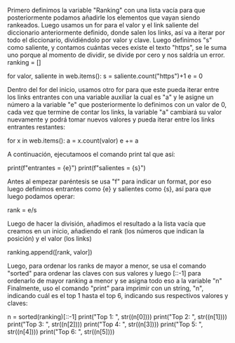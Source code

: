 Primero definimos la variable "Ranking" con una lista vacía para que posteriormente podamos añadirle los elementos que vayan siendo rankeados.
  Luego usamos un for para el valor y el link saliente del diccionario anteriormente definido, donde salen los links, así va a iterar por todo el diccionario, dividiéndolo por valor y clave.
  Luego definimos "s" como saliente, y contamos cuántas veces existe el texto "https", se le suma uno porque al momento de dividir, se divide por cero y nos saldría un error.
  ranking = []

for valor, saliente in web.items():
    s = saliente.count("https")+1
    e = 0
  
  Dentro del for del inicio, usamos otro for para que este pueda iterar entre los links entrantes con una variable auxiliar la cual es "a" y le asigne un número a la variable "e" que posteriormente lo definimos con un valor de 0, cada vez que termine de contar los links, la variable "a" cambiará su valor nuevamente y podrá tomar nuevos valores y pueda iterar entre los links entrantes restantes:
  
for x in web.items():
        a = x.count(valor)
        e += a

  A continuación, ejecutamoos el comando print tal que así:
  
  print(f"entrantes = {e}")
    print(f"salientes = {s}")
    
   Antes al empezar paréntesis se usa "f" para indicar un format, por eso luego definimos entrantes como {e} y salientes como {s}, así para que luego podamos operar:
   
   rank = e/s
   
   Luego de hacer la división, añadimos el resultado a la lista vacía que creamos en un inicio, añadiendo el rank (los números que indican la posición) y el valor (los links)
   
   ranking.append([rank, valor])
   
   Luego, para ordenar los ranks de mayor a menor, se usa el comando "sorted" para ordenar las claves con sus valores y luego [::-1] para ordenarlo de mayor ranking a menor y se asigna todo eso a la variable "n"
   Finalmente, uso el comando "print" para imprimir con un string, "n", indicando cuál es el top 1 hasta el top 6, indicando sus respectivos valores y claves:
   
 n = sorted(ranking)[::-1]
print("Top 1: ", str((n[0])))
print("Top 2: ", str((n[1])))
print("Top 3: ", str((n[2])))
print("Top 4: ", str((n[3])))
print("Top 5: ", str((n[4])))
print("Top 6: ", str((n[5])))
   
   
